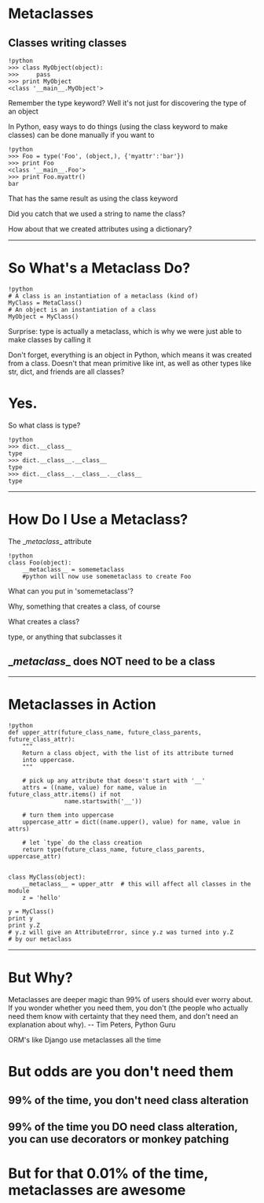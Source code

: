 # Metaclasses

## Classes writing classes

	!python
	>>> class MyObject(object):
	>>> 	pass
	>>> print MyObject
	<class '__main__.MyObject'>

Remember the type keyword? Well it's not just for discovering the type of an object

In Python, easy ways to do things (using the class keyword to make classes) can be done manually if you want to

	!python
	>>> Foo = type('Foo', (object,), {'myattr':'bar'})
	>>> print Foo
	<class '__main__.Foo'>
	>>> print Foo.myattr()
	bar

That has the same result as using the class keyword

Did you catch that we used a string to name the class?

How about that we created attributes using a dictionary?

---

# So What's a Metaclass Do?

	!python
	# A class is an instantiation of a metaclass (kind of)
	MyClass = MetaClass()
	# An object is an instantiation of a class
	MyObject = MyClass()

Surprise: type is actually a metaclass, which is why we were just able to make classes by calling it

Don't forget, everything is an object in Python, which means it was created from a class. Doesn't that mean primitive like int, as well as other types like str, dict, and friends are all classes?

# Yes.

So what class is type?

	!python
	>>> dict.__class__
	type
	>>> dict.__class__.__class__
	type
	>>> dict.__class__.__class__.__class__
	type

---

# How Do I Use a Metaclass?

The \__metaclass__ attribute

	!python
	class Foo(object):
		__metaclass__ = somemetaclass
		#python will now use somemetaclass to create Foo

What can you put in 'somemetaclass'?

Why, something that creates a class, of course

What creates a class?

type, or anything that subclasses it

## \__metaclass__ does NOT need to be a class

---

# Metaclasses in Action

	!python
	def upper_attr(future_class_name, future_class_parents, future_class_attr):
		"""
		Return a class object, with the list of its attribute turned
		into uppercase.
		"""

		# pick up any attribute that doesn't start with '__'
		attrs = ((name, value) for name, value in future_class_attr.items() if not
					name.startswith('__'))

		# turn them into uppercase
		uppercase_attr = dict((name.upper(), value) for name, value in attrs)

		# let `type` do the class creation
		return type(future_class_name, future_class_parents, uppercase_attr)


	class MyClass(object):
		__metaclass__ = upper_attr  # this will affect all classes in the module
		z = 'hello'

	y = MyClass()
	print y
	print y.Z
	# y.z will give an AttributeError, since y.z was turned into y.Z
	# by our metaclass

---

# But Why?

Metaclasses are deeper magic than 99% of users should ever worry about. If you wonder whether you need them, you don't (the people who actually need them know with certainty that they need them, and don't need an explanation about why). -- Tim Peters, Python Guru

ORM's like Django use metaclasses all the time

# But odds are you don't need them

## 99% of the time, you don't need class alteration

## 99% of the time you DO need class alteration, you can use decorators or monkey patching

# But for that 0.01% of the time, metaclasses are awesome
